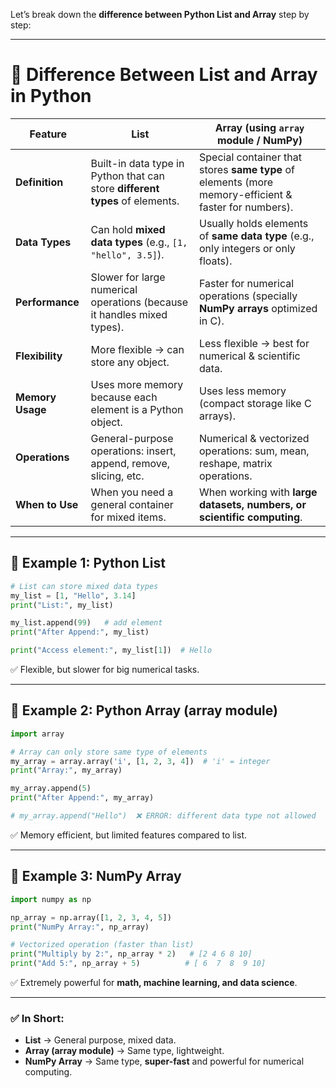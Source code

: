 Let’s break down the **difference between Python List and Array** step by step:

---

# 🔹 Difference Between **List** and **Array** in Python

| Feature          | **List**                                                                     | **Array** (using `array` module / NumPy)                                                              |
| ---------------- | ---------------------------------------------------------------------------- | ----------------------------------------------------------------------------------------------------- |
| **Definition**   | Built-in data type in Python that can store **different types** of elements. | Special container that stores **same type** of elements (more memory-efficient & faster for numbers). |
| **Data Types**   | Can hold **mixed data types** (e.g., `[1, "hello", 3.5]`).                   | Usually holds elements of **same data type** (e.g., only integers or only floats).                    |
| **Performance**  | Slower for large numerical operations (because it handles mixed types).      | Faster for numerical operations (specially **NumPy arrays** optimized in C).                          |
| **Flexibility**  | More flexible → can store any object.                                        | Less flexible → best for numerical & scientific data.                                                 |
| **Memory Usage** | Uses more memory because each element is a Python object.                    | Uses less memory (compact storage like C arrays).                                                     |
| **Operations**   | General-purpose operations: insert, append, remove, slicing, etc.            | Numerical & vectorized operations: sum, mean, reshape, matrix operations.                             |
| **When to Use**  | When you need a general container for mixed items.                           | When working with **large datasets, numbers, or scientific computing**.                               |

---

## 🔹 Example 1: Python **List**

```python
# List can store mixed data types
my_list = [1, "Hello", 3.14]
print("List:", my_list)

my_list.append(99)   # add element
print("After Append:", my_list)

print("Access element:", my_list[1])  # Hello
```

✅ Flexible, but slower for big numerical tasks.

---

## 🔹 Example 2: Python **Array (array module)**

```python
import array

# Array can only store same type of elements
my_array = array.array('i', [1, 2, 3, 4])  # 'i' = integer
print("Array:", my_array)

my_array.append(5)
print("After Append:", my_array)

# my_array.append("Hello")  ❌ ERROR: different data type not allowed
```

✅ Memory efficient, but limited features compared to list.

---

## 🔹 Example 3: **NumPy Array**

```python
import numpy as np

np_array = np.array([1, 2, 3, 4, 5])
print("NumPy Array:", np_array)

# Vectorized operation (faster than list)
print("Multiply by 2:", np_array * 2)   # [2 4 6 8 10]
print("Add 5:", np_array + 5)          # [ 6  7  8  9 10]
```

✅ Extremely powerful for **math, machine learning, and data science**.

---

### ✅ In Short:

* **List** → General purpose, mixed data.
* **Array (array module)** → Same type, lightweight.
* **NumPy Array** → Same type, **super-fast** and powerful for numerical computing.


